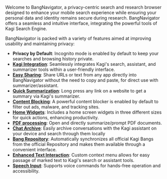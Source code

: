 Welcome to BangNavigator, a privacy-centric search and research browser designed to enhance your mobile search experience while ensuring your personal data and identity remains secure during research. BangNavigator offers a seamless and intuitive interface, integrating the powerful tools of Kagi Search Engine.

BangNavigator is packed with a variety of features aimed at improving usability and maintaining privacy:

- **Privacy by Default**: Incognito mode is enabled by default to keep your searches and browsing history private.
- **[Kagi Integration](https://github.com/FaFre/bang_navigator/wiki/Kagi-Tools)**: Seamlessly integrates Kagi's search, assistant, and summarizer tools within a user-friendly interface.
- **[Easy Sharing](https://github.com/FaFre/bang_navigator/wiki/Kagi-Tools)**: Share URLs or text from any app directly into BangNavigator without the need to copy and paste, for direct use with summarizer/assistant.
- **[Quick Summarization](https://github.com/FaFre/bang_navigator/wiki/Browser)**: Long press any link on a website to get a summary via Kagi's summarizer.
- **[Content Blocking](https://github.com/FaFre/bang_navigator/wiki/Content-Blocking)**: A powerful content blocker is enabled by default to filter out ads, malware, and tracking sites.
- **[Home Widgets](https://github.com/FaFre/bang_navigator/wiki/Home-Widget)**: Includes a home screen widgets in three different sizes for quick actions, enhancing productivity.
- **[PDF processing](https://github.com/FaFre/bang_navigator/wiki/Kagi-Tools)**: Open and directly summarize/prompt PDF documents.
- **[Chat Archive](https://github.com/FaFre/bang_navigator/wiki/Chat-Archive)**: Easily archive conversations with the Kagi assistant on your device and search through them locally
- **[Bang Repository](https://github.com/FaFre/bang_navigator/wiki/Bangs)**: Automatically synchronizes all official Kagi Bangs from the official Repository and makes them available through a convenient interface.
- **[Enhanced Text Interaction](https://github.com/FaFre/bang_navigator/wiki/Browser)**: Custom context menu allows for easy passage of marked text to Kagi's search or assistant tools.
- **[Speech Input](https://github.com/FaFre/bang_navigator/wiki/Kagi-Tools)**: Supports voice commands for hands-free operation and accessibility.

